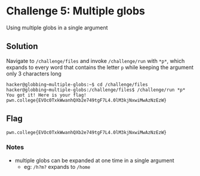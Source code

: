 # Challenge 5: Multiple globs
Using multiple globs in a single argument
## Solution
Navigate to `/challenge/files` and invoke `/challenge/run` with `*p*`, which expands to every word that contains the letter `p` while keeping the argument only 3 characters long
```
hacker@globbing~multiple-globs:~$ cd /challenge/files
hacker@globbing~multiple-globs:/challenge/files$ /challenge/run *p*
You got it! Here is your flag!
pwn.college{EVOc0TxkWwanhQXb2e749tgF7L4.0lM3kjNxwiMwAzNzEzW}
```

## Flag
`pwn.college{EVOc0TxkWwanhQXb2e749tgF7L4.0lM3kjNxwiMwAzNzEzW}`
### Notes
- multiple globs can be expanded at one time in a single argument
  - eg: `/h?m?` expands to `/home`